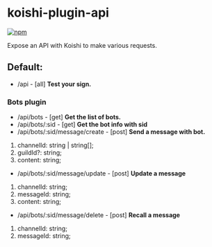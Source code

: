 # koishi-plugin-api

[![npm](https://img.shields.io/npm/v/@ahdg/koishi-plugin-api?style=flat-square)](https://www.npmjs.com/package/koishi-plugin-api)

Expose an API with Koishi to make various requests.

## Default:
- /api - [all] **Test your sign.**

### Bots plugin
- /api/bots - [get] **Get the list of bots.**
- /api/bots/:sid - [get] **Get the bot info with sid**
- /api/bots/:sid/message/create - [post] **Send a message with bot.**
1. channelId: string | string[];
2. guildId?: string;
3. content: string;

- /api/bots/:sid/message/update - [post] **Update a message**
1. channelId: string;
2. messageId: string;
3. content: string;

- /api/bots/:sid/message/delete - [post] **Recall a message**
1. channelId: string;
2. messageId: string;
